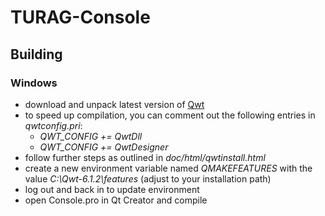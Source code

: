 # TURAG-Console
## Building
### Windows
- download and unpack latest version of [Qwt](https://qwt.sourceforge.io/)
- to speed up compilation, you can comment out the following entries in *qwtconfig.pri*:
  - *QWT_CONFIG += QwtDll*
  - *QWT_CONFIG += QwtDesigner*
- follow further steps as outlined in *doc/html/qwtinstall.html*
- create a new environment variable named *QMAKEFEATURES* with the value *C:\Qwt-6.1.2\features* (adjust to your installation path)
- log out and back in to update environment
- open Console.pro in Qt Creator and compile
